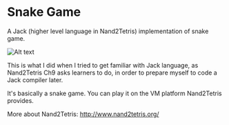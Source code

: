 # Snake Game
A Jack (higher level language in Nand2Tetris) implementation of snake game.

![Alt text](/pic.jpeg?raw=true "Screenshot of snake")

This is what I did when I tried to get familiar with Jack language, as Nand2Tetris Ch9 asks learners to do, in order to prepare myself to code a Jack compiler later.

It's basically a snake game. You can play it on the VM platform Nand2Tetris provides. 

More about Nand2Tetris: http://www.nand2tetris.org/
